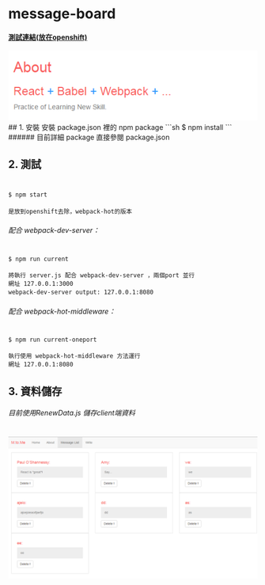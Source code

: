 # message-board
#### [測試連結(放在openshift)](http://mtome-vincentlin.rhcloud.com/)
<img src="screenshot/message-board-2.PNG">
## 1. 安裝
安裝 package.json 裡的 npm package
```sh
$ npm install
```
###### 目前詳細 package 直接參閱 package.json


## 2. 測試
#
```sh
$ npm start 

是放到openshift去除，webpack-hot的版本
```
######  配合 webpack-dev-server：
#
```sh
$ npm run current

將執行 server.js 配合 webpack-dev-server ，兩個port 並行
網址 127.0.0.1:3000
webpack-dev-server output: 127.0.0.1:8080
```

######  配合 webpack-hot-middleware：
#
```sh
$ npm run current-oneport 

執行使用 webpack-hot-middleware 方法運行
網址 127.0.0.1:8080
```

## 3. 資料儲存
###### 目前使用RenewData.js 儲存client端資料
#
<img src="screenshot/message-board-1.PNG">
